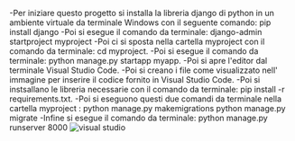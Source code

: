 -Per iniziare questo progetto si installa la libreria django di python in un ambiente virtuale da terminale Windows con il seguente comando: 
pip install django
-Poi si esegue il comando da terminale: 
django-admin startproject myproject
-Poi ci si sposta nella cartella myproject con il comando da terminale:
cd myproject.
-Poi si esegue il comando da terminale: 
python manage.py startapp myapp.
-Poi si apre l'editor dal terminale Visual Studio Code.
-Poi si creano i file come visualizzato nell' immagine per inserire il codice fornito in Visual Studio Code.
-Poi si instsallano le libreria necessarie con il comando da terminale:
pip install -r requirements.txt. 
-Poi si eseguono questi due comandi da terminale nella cartella myproject :
python manage.py makemigrations
python manage.py migrate
-Infine si esegue il comando da terminale:
python manage.py runserver 8000
![visual studio](https://github.com/user-attachments/assets/18304d98-88d3-4514-8644-ba7f1b3244fe)
